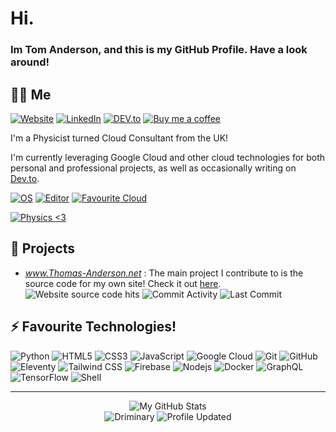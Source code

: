 # Hi.

### Im Tom Anderson, and this is my GitHub Profile. Have a look around!

## 👨‍🦰 Me

[![Website](https://img.shields.io/badge/Website-www.thomas--anderson.net-21374b?style=flat-square&logo=html5&logoColor=white)](https://www.thomas-anderson.net) 
[![LinkedIn](https://img.shields.io/badge/LinkedIn-Tom%20Anderson-informational?style=flat-square&logo=linkedin&logoColor=white)](https://www.linkedin.com/in/th0masanderson/) 
[![DEV.to](https://img.shields.io/badge/DEV.to-ndsn-black?logo=dev.to&logoColor=white)](https://dev.to/ndsn)
[![Buy me a coffee](https://img.shields.io/badge/Buy%20me%20a%20coffee-orange?logo=Buy%20Me%20A%20Coffee&logoColor=white)](https://www.buymeacoffee.com/ndsn)

I'm a Physicist turned Cloud Consultant from the UK! 

I'm currently leveraging Google Cloud and other cloud technologies for both personal and professional projects, as well as occasionally writing on [Dev.to](https://dev.to/ndsn).

[![OS](https://img.shields.io/badge/OS-Chrome%20OS-informational?style=flat-square&logo=google-chrome&logoColor=white)](https://www.google.com/intl/en_uk/chromebook/chrome-os/) 
[![Editor](https://img.shields.io/badge/Editor-Google%20Cloud%20Shell-lightgrey?style=flat-square&logo=gnu-bash&logoColor=white)](https://cloud.google.com/shell) 
[![Favourite Cloud](https://img.shields.io/badge/Favourite%20Cloud-Google%20Cloud-yellow?style=flat-square&logo=google-cloud&logoColor=white)](https://cloud.google.com/)

[![Physics <3](https://img.shields.io/badge/I%20%E2%99%A5-Physics-brightgreen?style=flat-square&logo=electron&logoColor=white)](https://eps.leeds.ac.uk/physics)


## 🚧 Projects

* *www.Thomas-Anderson.net* : 
The main project I contribute to is the source code for my own site! Check it out [here](https://github.com/Driminary/thomas-anderson.net).\
![Website source code hits](https://badges.pufler.dev/visits/Driminary/thomas-anderson.net) ![Commit Activity](http://img.shields.io/github/commit-activity/m/Driminary/thomas-anderson.net) ![Last Commit](https://img.shields.io/github/last-commit/Driminary/thomas-anderson.net)

## ⚡ Favourite Technologies!

![Python](https://img.shields.io/badge/-Python-black?style=flat-square&logo=Python)
![HTML5](https://img.shields.io/badge/-HTML5-E34F26?style=flat-square&logo=html5&logoColor=white)
![CSS3](https://img.shields.io/badge/-CSS3-1572B6?style=flat-square&logo=css3)
![JavaScript](https://img.shields.io/badge/-JavaScript-black?style=flat-square&logo=javascript)
![Google Cloud](https://img.shields.io/badge/Google%20Cloud-black?style=flat-square&logo=google-cloud)
![Git](https://img.shields.io/badge/-Git-black?style=flat-square&logo=git)
![GitHub](https://img.shields.io/badge/-GitHub-181717?style=flat-square&logo=github)
![Eleventy](https://img.shields.io/badge/-11ty-black?logo=eleventy)
![Tailwind CSS](https://img.shields.io/badge/-Tailwind%20CSS-38B2AC?logo=tailwind-css&logoColor=white)
![Firebase](https://img.shields.io/badge/-Firebase-FFCA28?logo=firebase&logoColor=black)
![Nodejs](https://img.shields.io/badge/-Nodejs-black?style=flat-square&logo=Node.js)
![Docker](https://img.shields.io/badge/-Docker-black?style=flat-square&logo=docker)
![GraphQL](https://img.shields.io/badge/-GraphQL-E10098?style=flat-square&logo=graphql)
![TensorFlow](https://img.shields.io/badge/-TensorFlow-FF6F00?style=flat-square&logo=tensorflow&logoColor=white)
![Shell](https://img.shields.io/badge/-shell-5391FE?style=flat-square&logo=PowerShell&logoColor=white)

***

<p align="center">
  <img src="https://github-readme-stats.vercel.app/api?username=driminary&show_icons=true" alt="My GitHub Stats" />
  <br>
  <img src="https://komarev.com/ghpvc/?username=Driminary&label=You are visitor" alt="Driminary" />
  <img src="https://img.shields.io/github/last-commit/driminary/driminary?label=profile%20updated&style=flat-square" alt="Profile Updated" />
</p>
